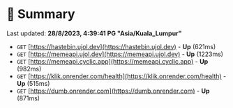 # 📖 Summary
Last updated: **28/8/2023, 4:39:41 PG "Asia/Kuala_Lumpur"**

- `GET` [https://hastebin.ujol.dev](https://hastebin.ujol.dev) - **Up** (621ms)
- `GET` [https://memeapi.ujol.dev](https://memeapi.ujol.dev) - **Up** (1223ms)
- `GET` [https://memeapi.cyclic.app](https://memeapi.cyclic.app) - **Up** (982ms)
- `GET` [https://klik.onrender.com/health](https://klik.onrender.com/health) - **Up** (515ms)
- `GET` [https://dumb.onrender.com](https://dumb.onrender.com) - **Up** (871ms)
